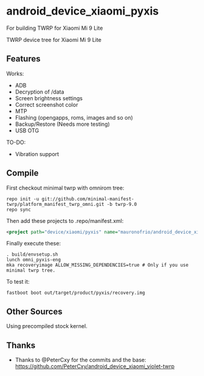 # android_device_xiaomi_pyxis
For building TWRP for Xiaomi Mi 9 Lite

TWRP device tree for Xiaomi Mi 9 Lite

## Features

Works:

- ADB
- Decryption of /data
- Screen brightness settings
- Correct screenshot color
- MTP
- Flashing (opengapps, roms, images and so on)
- Backup/Restore (Needs more testing)
- USB OTG

TO-DO:

- Vibration support

## Compile

First checkout minimal twrp with omnirom tree:

```
repo init -u git://github.com/minimal-manifest-twrp/platform_manifest_twrp_omni.git -b twrp-9.0
repo sync
```

Then add these projects to .repo/manifest.xml:

```xml
<project path="device/xiaomi/pyxis" name="mauronofrio/android_device_xiaomi_pyxis" remote="github" revision="android-9.0" />
```

Finally execute these:

```
. build/envsetup.sh
lunch omni_pyxis-eng
mka recoveryimage ALLOW_MISSING_DEPENDENCIES=true # Only if you use minimal twrp tree.
```

To test it:

```
fastboot boot out/target/product/pyxis/recovery.img
```

## Other Sources

Using precompiled stock kernel.

## Thanks

- Thanks to @PeterCxy for the commits and the base: https://github.com/PeterCxy/android_device_xiaomi_violet-twrp
